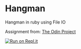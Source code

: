 <h1>Hangman</h1>

Hangman in ruby using File IO

Assignment from: <a href="https://www.theodinproject.com/courses/ruby-programming/lessons/file-i-o-and-serialization?ref=lnav#assignment" traget="_blank">The Odin Project</a>

[![Run on Repl.it](https://repl.it/badge/github/Clumsynite/ruby-hangman)](https://repl.it/github/Clumsynite/ruby-hangman)